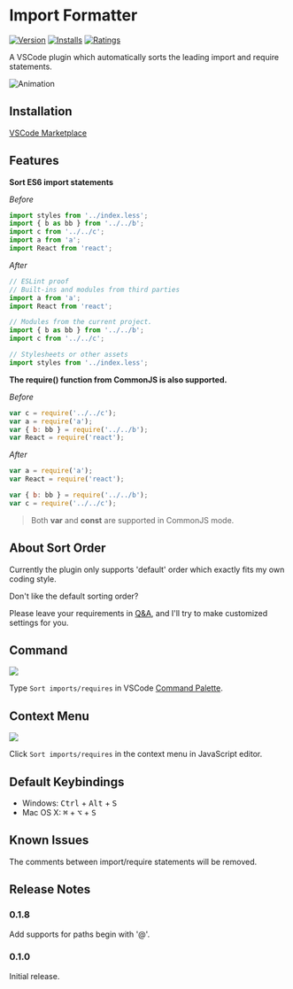 # Import Formatter
[![Version](https://vsmarketplacebadge.apphb.com/version/henry-li.vscode-import-formatter.svg)](https://marketplace.visualstudio.com/items?itemName=henry-li.vscode-import-formatter)
[![Installs](https://vsmarketplacebadge.apphb.com/installs-short/henry-li.vscode-import-formatter.svg)](https://marketplace.visualstudio.com/items?itemName=henry-li.vscode-import-formatter)
[![Ratings](https://vsmarketplacebadge.apphb.com/rating/henry-li.vscode-import-formatter.svg)](https://marketplace.visualstudio.com/items?itemName=henry-li.vscode-import-formatter)

A VSCode plugin which automatically sorts the leading import and require statements.

![Animation](https://github.com/MagicCube/vscode-import-formatter/blob/master/doc/images/animation.gif?raw=true)

## Installation

[VSCode Marketplace](https://marketplace.visualstudio.com/items?itemName=henry-li.vscode-import-formatter)



## Features

**Sort ES6 import statements**

*Before*

```js
import styles from '../index.less';
import { b as bb } from '../../b';
import c from '../../c';
import a from 'a';
import React from 'react';
```

*After*

```js
// ESLint proof
// Built-ins and modules from third parties
import a from 'a';
import React from 'react';

// Modules from the current project.
import { b as bb } from '../../b';
import c from '../../c';

// Stylesheets or other assets
import styles from '../index.less';
```



**The require() function from CommonJS is also supported.**

*Before*

```js
var c = require('../../c');
var a = require('a');
var { b: bb } = require('../../b');
var React = require('react');
```

*After*

```js
var a = require('a');
var React = require('react');

var { b: bb } = require('../../b');
var c = require('../../c');
```

> Both **var** and **const**  are supported in CommonJS mode.



## About Sort Order

Currently the plugin only supports 'default' order which exactly fits my own coding style.

Don't like the default sorting order?

Please leave your requirements in [Q&A](https://marketplace.visualstudio.com/items?itemName=henry-li.vscode-import-formatter#qna), and I'll try to make customized settings for you.



## Command

![](https://github.com/MagicCube/vscode-import-formatter/blob/master/doc/images/command-palette.png?raw=true)

Type `Sort imports/requires` in VSCode [Command Palette](https://code.visualstudio.com/docs/getstarted/userinterface#_command-palette).



## Context Menu

![](https://github.com/MagicCube/vscode-import-formatter/blob/master/doc/images/context-menu.png?raw=true)

Click `Sort imports/requires` in the context menu in JavaScript editor.



## Default Keybindings

* Windows: <kbd>Ctrl</kbd> + <kbd>Alt</kbd> + <kbd>S</kbd>
* Mac OS X: <kbd>⌘</kbd> + <kbd>⌥</kbd> + <kbd>S</kbd>



## Known Issues

The comments between import/require statements will be removed.



## Release Notes

### 0.1.8

Add supports for paths begin with '@'.


### 0.1.0

Initial release.
